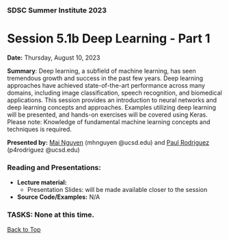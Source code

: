 ### SDSC Summer Institute 2023
# Session 5.1b Deep Learning - Part 1

**Date:** Thursday, August 10, 2023

**Summary**: Deep learning, a subfield of machine learning, has seen tremendous growth and success in the past few years. Deep learning approaches have achieved state-of-the-art performance across many domains, including image classification, speech recognition, and biomedical applications. This session provides an introduction to neural networks and deep learning concepts and approaches. Examples utilizing deep learning will be presented, and hands-on exercises will be covered using Keras.  Please note: Knowledge of fundamental machine learning concepts and techniques is required. 

**Presented by:** [Mai Nguyen](https://www.sdsc.edu/research/researcher_spotlight/nguyen_mai.html) (mhnguyen @ucsd.edu) and [Paul Rodriguez](https://profiles.ucsd.edu/paul.rodriguez) (p4rodriguez @ucsd.edu)

### Reading and Presentations:
* **Lecture material:**
   * Presentation Slides: will be made available closer to the session
* **Source Code/Examples:** N/A

### TASKS: None at this time.

[Back to Top](#top)
